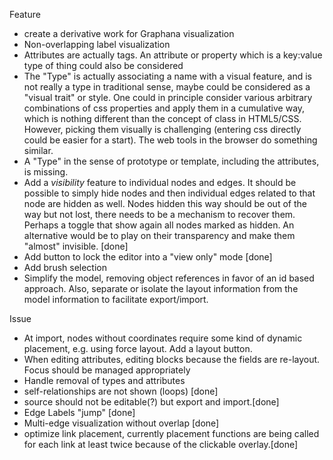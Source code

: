 Feature
* create a derivative work for Graphana visualization
* Non-overlapping label visualization
* Attributes are actually tags. An attribute or property which is a key:value type of thing could also be considered
* The "Type" is actually associating a name with a visual feature, and is not really a type in traditional sense, maybe could be considered as a "visual trait" or style. One could in principle consider various arbitrary combinations of css properties and apply them in a cumulative way, which is nothing different than the concept of class in HTML5/CSS. However, picking them visually is challenging (entering css directly could be easier for a start). The web tools in the browser do something similar.
* A "Type" in the sense of prototype or template, including the attributes, is missing.
* Add a *visibility* feature to individual nodes and edges. It should be possible to simply hide nodes and then individual edges related to that node are hidden as well. Nodes hidden this way should be out of the way but not lost, there needs to be a mechanism to recover them. Perhaps a toggle that show again all nodes marked as hidden. An alternative would be to play on their transparency and make them "almost" invisible. [done]
* Add button to lock the editor into a "view only" mode [done]
* Add brush selection
* Simplify the model, removing object references in favor of an id based approach. Also, separate or isolate the layout information from the model information to facilitate export/import.


Issue
* At import, nodes without coordinates require some kind of dynamic placement, e.g. using force layout. Add a layout button.
* When editing attributes, editing blocks because the fields are re-layout. Focus should be managed appropriately 
* Handle removal of types and attributes
* self-relationships are not shown (loops) [done]
* source should not be editable(?) but export and import.[done]
* Edge Labels "jump" [done]
* Multi-edge visualization without overlap [done]
* optimize link placement, currently placement functions are being called for each link at least twice because of the clickable overlay.[done]


